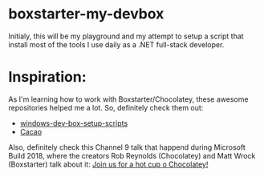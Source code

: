 # boxstarter-my-devbox

Initialy, this will be my playground and my attempt to setup a script that install most of the tools I use daily as a .NET full-stack developer.

# Inspiration:

As I'm learning how to work with Boxstarter/Chocolatey, these awesome repositories helped me a lot. So, definitely check them out:
- [windows-dev-box-setup-scripts](https://github.com/Microsoft/windows-dev-box-setup-scripts)
- [Cacao](https://github.com/laurentkempe/Cacao)

Also, definitely check this Channel 9 talk that happend during Microsoft Build 2018, where the creators Rob Reynolds (Chocolatey) and Matt Wrock (Boxstarter) talk about it: 
[Join us for a hot cup o Chocolatey!](https://blogs.msdn.microsoft.com/commandline/2018/05/08/join-us-for-a-hot-cup-o-chocolatey/)
